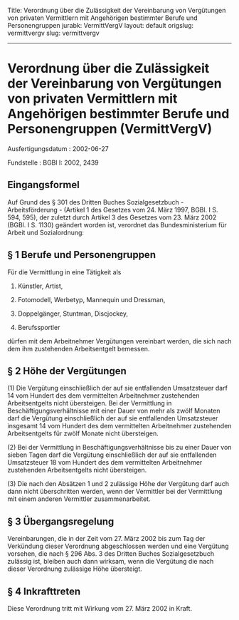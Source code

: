 Title: Verordnung über die Zulässigkeit der Vereinbarung von Vergütungen von privaten
  Vermittlern mit Angehörigen bestimmter Berufe und Personengruppen
jurabk: VermittVergV
layout: default
origslug: vermittvergv
slug: vermittvergv

---

# Verordnung über die Zulässigkeit der Vereinbarung von Vergütungen von privaten Vermittlern mit Angehörigen bestimmter Berufe und Personengruppen (VermittVergV)

Ausfertigungsdatum
:   2002-06-27

Fundstelle
:   BGBl I: 2002, 2439



## Eingangsformel

Auf Grund des § 301 des Dritten Buches Sozialgesetzbuch -
Arbeitsförderung - (Artikel 1 des Gesetzes vom 24. März 1997, BGBl. I
S. 594, 595), der zuletzt durch Artikel 3 des Gesetzes vom 23. März
2002 (BGBl. I S. 1130) geändert worden ist, verordnet das
Bundesministerium für Arbeit und Sozialordnung:


## § 1 Berufe und Personengruppen

Für die Vermittlung in eine Tätigkeit als

1.  Künstler, Artist,


2.  Fotomodell, Werbetyp, Mannequin und Dressman,


3.  Doppelgänger, Stuntman, Discjockey,


4.  Berufssportler



dürfen mit dem Arbeitnehmer Vergütungen vereinbart werden, die sich
nach dem ihm zustehenden Arbeitsentgelt bemessen.


## § 2 Höhe der Vergütungen

(1) Die Vergütung einschließlich der auf sie entfallenden Umsatzsteuer
darf 14 vom Hundert des dem vermittelten Arbeitnehmer zustehenden
Arbeitsentgelts nicht übersteigen. Bei der Vermittlung in
Beschäftigungsverhältnisse mit einer Dauer von mehr als zwölf Monaten
darf die Vergütung einschließlich der auf sie entfallenden
Umsatzsteuer insgesamt 14 vom Hundert des dem vermittelten
Arbeitnehmer zustehenden Arbeitsentgelts für zwölf Monate nicht
übersteigen.

(2) Bei der Vermittlung in Beschäftigungsverhältnisse bis zu einer
Dauer von sieben Tagen darf die Vergütung einschließlich der auf sie
entfallenden Umsatzsteuer 18 vom Hundert des dem vermittelten
Arbeitnehmer zustehenden Arbeitsentgelts nicht übersteigen.

(3) Die nach den Absätzen 1 und 2 zulässige Höhe der Vergütung darf
auch dann nicht überschritten werden, wenn der Vermittler bei der
Vermittlung mit einem anderen Vermittler zusammenarbeitet.


## § 3 Übergangsregelung

Vereinbarungen, die in der Zeit vom 27. März 2002 bis zum Tag der
Verkündung dieser Verordnung abgeschlossen werden und eine Vergütung
vorsehen, die nach § 296 Abs. 3 des Dritten Buches Sozialgesetzbuch
zulässig ist, bleiben auch dann wirksam, wenn die Vergütung die nach
dieser Verordnung zulässige Höhe übersteigt.


## § 4 Inkrafttreten

Diese Verordnung tritt mit Wirkung vom 27. März 2002 in Kraft.

